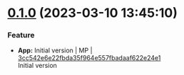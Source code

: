 <a name="0.1.0"></a>
 
# [0.1.0](https://github.com/admiralcloud/ac-customError/compare/..v0.1.0) (2023-03-10 13:45:10)


### Feature

* **App:** Initial version | MP | [3cc542e6e22fbda35f964e557fbadaaf622e24e1](https://github.com/admiralcloud/ac-customError/commit/3cc542e6e22fbda35f964e557fbadaaf622e24e1)    
Initial version
